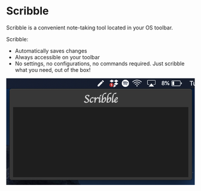# Scribble

Scribble is a convenient note-taking tool located in your OS toolbar. 

Scribble:
* Automatically saves changes
* Always accessible on your toolbar
* No settings, no configurations, no commands required. Just scribble what you need, out of the box!

![Scribble Preview](preview.png)
